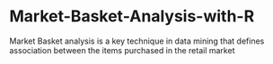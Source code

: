 # Market-Basket-Analysis-with-R
Market Basket analysis is a key technique in data mining that defines association between the items purchased in the  retail market
